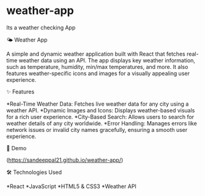 # weather-app
Its a weather checking App

🌤 Weather App


A simple and dynamic weather application built with React that fetches real-time weather data using an API. The app displays key weather information, such as temperature, humidity, min/max temperatures, and more. It also features weather-specific icons and images for a visually appealing user experience.


✨ Features


 *Real-Time Weather Data: Fetches live weather data for any city using a weather API.
 *Dynamic Images and Icons: Displays weather-based visuals for a rich user experience.
 *City-Based Search: Allows users to search for weather details of any city worldwide.
 *Error Handling: Manages errors like network issues or invalid city names gracefully, ensuring a smooth user experience.


🚀 Demo


(https://sandeeppal21.github.io/weather-app/)


🛠️ Technologies Used


 *React
 *JavaScript
 *HTML5 & CSS3
 *Weather API
